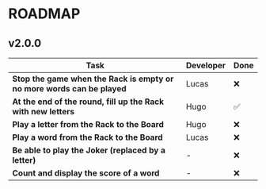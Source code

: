 # ROADMAP

## v2.0.0
| Task | Developer | Done |
| --- | --- | --- |
| **Stop the game when the Rack is empty or no more words can be played** | Lucas | ❌ |
| **At the end of the round, fill up the Rack with new letters** | Hugo | ✅ |
| **Play a letter from the Rack to the Board** | Hugo | ❌ |
| **Play a word from the Rack to the Board** | Lucas | ❌ |
| **Be able to play the Joker (replaced by a letter)** | - | ❌ |
| **Count and display the score of a word** | - | ❌ |